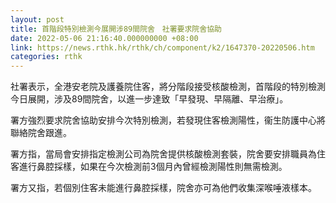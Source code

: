```yaml
---
layout: post
title: 首階段特別檢測今展開涉89間院舍　社署要求院舍協助
date: 2022-05-06 21:16:40.000000000 +08:00
link: https://news.rthk.hk/rthk/ch/component/k2/1647370-20220506.htm
categories: rthk
---
```


社署表示，全港安老院及護養院住客，將分階段接受核酸檢測，首階段的特別檢測今日展開，涉及89間院舍，以進一步達致「早發現、早隔離、早治療」。

署方強烈要求院舍協助安排今次特別檢測，若發現住客檢測陽性，衞生防護中心將聯絡院舍跟進。

署方指，當局會安排指定檢測公司為院舍提供核酸檢測套裝，院舍要安排職員為住客進行鼻腔採樣，如果在今次檢測前3個月內曾經檢測陽性則無需檢測。

署方又指，若個別住客未能進行鼻腔採樣，院舍亦可為他們收集深喉唾液樣本。

